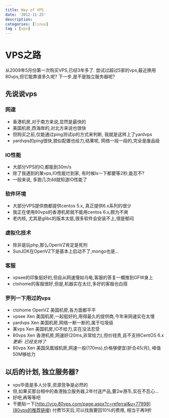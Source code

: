 ```yaml
---
title: Way of VPS
date: '2012-11-25'
description:
categories: [linux]
tag : [vps]
---
```


VPS之路
========

从2009年5月份第一次购买VPS,已经3年多了.
尝试过超过5家的vps,最近换用80vps,但它能靠谱多久呢?
下一步,是不是独立服务器呢?

先说说vps
--------------

### 网速 ###

* 香港机房,对于南方来说,显然是最快的
* 美国机房,西海岸的,对北方来说也很快
* 但购买之前,仅能通过ping测试ip的方式来判断, 我就是这样上了yardvps
* yardvps的ping很快,貌似配置也给力,结果呢, 网络一段一段的,完全是废品级

### IO性能 ###

* 大部分VPS的IO,都能到30m/s
* 除了我遇到的某vps,IO性能烂到家, 有时候ls一下都要等2秒,能忍不?
* 一般来说, 多跑几次dd就知道IO性能了

### 软件环境 ###

* 大部分VPS提供商都提供centos 5.x, 真正提供6.x系列的很少
* 我正在使用80vps的香港机房就不能用centos 6.x,颇为不爽
* 老内核, 尤其是glibc的版本太低,很多软件会安装不上,很是郁闷

### 虚拟化技术 ###

* 除非是玩php,那么OpenVZ肯定是死刑
* SunJDK在OpenVZ下是基本上启动不了,mongo也是...

### 客服 ###

* vpsee的印象挺好的,但自从网速慢如乌龟,客服的答复一概推到GFW身上
* ctohome的客服很好,但是,机器实在太烂,多好的客服也白搭

### 罗列一下用过的vps ###

* ctohome OpenVZ 美国机房,各方面都平平
* vpsee   Xen    美国机房,一起挺好的,用得最久的提供商,今年来网速实在太慢 
* yardvps Xen    美国机房,网络一断一断的,属于垃圾级
* 某vps   Xen    美国机房,IO不给力,实在没法忍受
* 80vps   Xen    香港机房,网速好(20ms,非常给力),但价钱贵,且不支持CentOS 6.x *更新: 已经支持了*
* 80vps   Xen    美国凤凰城机房,网速一般(170ms),价格够便宜(折合45/月), 峰值50M够给力

以后的计划, 独立服务器?
-------------------

* vps毕竟是多人分享,资源竞争是必然的
* 但,如果买那台相中的香港独立服务器,2年付送产品,要2w港币,实在不忍心...
* 好吧,再等等吧
* 干脆贴一下[http://vcp.80vps.com/page.aspx?c=referral&u=77998](80vps的推荐链接) 付费15天后,可以找我要回10%的费用, 相当于再9折

